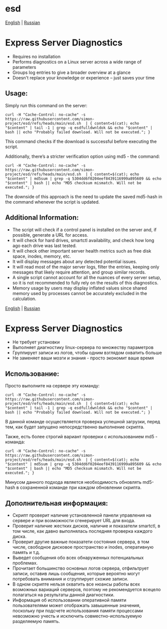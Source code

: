 # esd

[English](#Eng) | [Russian](#Ru)<a id=Eng></a>
# Express Server Diagnostics

* Requires no installation
* Performs diagnostics on a Linux server across a wide range of parameters
* Groups log entries to give a broader overview at a glance
* Doesn't replace your knowledge or experience – just saves your time

## Usage:

Simply run this command on the server:

```
curl -H "Cache-Control: no-cache" -s https://raw.githubusercontent.com/simon-project/esd/refs/heads/main/esd.sh  | { content=$(cat); echo "$content" | tail -1 | grep -q esdfulldwnldok && echo "$content" | bash || echo "Probably failed download. Will not be executed."; }
```

This command checks if the download is successful before executing the script.

Additionally, there’s a stricter verification option using md5 - the command:

```
curl -H "Cache-Control: no-cache" -s https://raw.githubusercontent.com/simon-project/esd/refs/heads/main/esd.sh  | { content=$(cat); echo "$content" | md5sum | grep -q 5304dd6f0204eef8439116999a895609 && echo "$content" | bash || echo "MD5 checksum mismatch. Will not be executed."; }
```
The downside of this approach is the need to update the saved md5-hash in the command whenever the script is updated.

## Additional Information:

* The script will check if a control panel is installed on the server and, if possible, generate a URL for access.
* It will check for hard drives, smartctl availability, and check how long ago each drive was last tested.
* It will check other important server health metrics such as free disk space, inodes, memory, etc.
* It will display messages about any detected potential issues.
* It will read most of the major server logs, filter the entries, keeping only messages that likely require attention, and group similar records.
* A single script cannot account for all the nuances of every server setup, so it is not recommended to fully rely on the results of this diagnostics.
* Memory usage by users may display inflated values since shared memory used by processes cannot be accurately excluded in the calculation.

[English](#Eng) | [Russian](#Ru)<a id=Ru></a>
# Express Server Diagnostics

* Не требует установки
* Выполняет диагностику linux-сервера по множеству параметров
* Группирует записи из логов, чтобы одним взглядом охватить больше
* Не заменяет ваши мозги и знания - просто экономит ваше время

## Использование:

Просто выполните на сервере эту команду:

```
curl -H "Cache-Control: no-cache" -s https://raw.githubusercontent.com/simon-project/esd/refs/heads/main/esd.sh  | { content=$(cat); echo "$content" | tail -1 | grep -q esdfulldwnldok && echo "$content" | bash || echo "Probably failed download. Will not be executed."; }
```

В данной команде осуществляется проверка успешной загрузки, перед тем, как будет запущено непосредственно выполнение скрипта.

Также, есть более строгий вариант проверки с использованием md5 - команда:

```
curl -H "Cache-Control: no-cache" -s https://raw.githubusercontent.com/simon-project/esd/refs/heads/main/esd.sh  | { content=$(cat); echo "$content" | md5sum | grep -q 5304dd6f0204eef8439116999a895609 && echo "$content" | bash || echo "MD5 checksum mismatch. Will not be executed."; }
```

Минусом данного подхода является необходимость обновлять md5-hash в сохраненной команде при каждом обновлении скрипта.

## Дополнительная информация:

* Скрипт проверит наличие установленной панели управления на сервере и при возможности сгенерирует URL для входа.
* Проверит наличие жестких дисков, наличие и показатели smartctl, в том числе, как давно выполнялась последняя проверка каждого диска.
* Проверит другие важные показатети состояния сервера, в том числе, свободное дисковое пространство и inodes, оперативную память и т.д.
* Выведет сообщения обо всех обнаруженных потенциальных проблемах.
* Прочитает большинство основных логов сервера, отфильтрует записи, оставив лишь сообщения, которые вероятно могут потребовать внимания и сгруппирует схожие записи.
* В одном скрипте нельзя охватить все нюансы работы всех возможных вариаций серверов, поэтому не рекомендуется всецело полагаться на результаты данной диагностики.
* Информация об использовании оперативной памяти пользователями может отображать завышенные значения, поскольку при подсчете использования памяти процессами невозможно учесть и исключить совместно-используемую разделяемую память.

